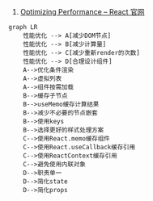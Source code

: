 1. [Optimizing Performance – React 官网](https://react.docschina.org/docs/optimizing-performance.html)

```mermaid
graph LR
    性能优化 --> A[减少DOM节点]
    性能优化 --> B[减少计算量]
    性能优化 --> C[减少重新render的次数]
    性能优化 --> D[合理设计组件]
    A-->优化条件渲染
    A-->虚拟列表
    A-->组件按需加载
    B-->缓存子节点
    B-->useMemo缓存计算结果
    B-->减少不必要的节点嵌套
    B-->使用keys
    B-->选择更好的样式处理方案
    C-->使用React.memo缓存组件
    C-->使用React.useCallback缓存引用
    C-->使用ReactContext缓存引用
    C-->避免使用内联对象
    D-->职责单一
    D-->简化state
    D-->简化props
```

